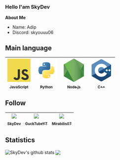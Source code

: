 ### Hello I'am SkyDev

**About Me**
- Name: Adip
- Discord: skyouuu06

## Main language
| [<img src="https://raw.githubusercontent.com/github/explore/80688e429a7d4ef2fca1e82350fe8e3517d3494d/topics/javascript/javascript.png" width="75px;"/><br /><sub><b>JavaScript</b></sub>](https://www.javascript.com/)<br/> | [<img src="https://raw.githubusercontent.com/github/explore/80688e429a7d4ef2fca1e82350fe8e3517d3494d/topics/python/python.png" width="75px;"/><br /><sub><b>Python</b></sub>](https://www.python.org/)<br/> | [<img src="https://raw.githubusercontent.com/github/explore/80688e429a7d4ef2fca1e82350fe8e3517d3494d/topics/nodejs/nodejs.png" width="75px;"/><br /><sub><b>Node.js</b></sub>](https://nodejs.org/)<br/> | [<img src="https://raw.githubusercontent.com/github/explore/80688e429a7d4ef2fca1e82350fe8e3517d3494d/topics/cpp/cpp.png" width="75px;"/><br /><sub><b>C++</b></sub>](https://cplusplus.com/)<br/> |
| :---: | :---: | :---: | :---: |
## Follow
| [<img src="https://avatars.githubusercontent.com/u/67011352?s=400&u=3778ac91af98141580054667d7d1e56341441df4&v=4" width="75px;"/><br /><sub><b>SkyDev</b></sub>](https://github.com/SkyDev06)<br/> | [<img src="https://avatars.githubusercontent.com/u/56192597?v=4" width="75px;"/><br /><sub><b>GuckTubeYT</b></sub>](https://github.com/GuckTubeYT)<br/> | [<img src="https://avatars.githubusercontent.com/u/74393073?v=4" width="75px;"/><br /><sub><b>Mirabilis07</b></sub>](https://github.com/Mirabilis07)<br/> | 
| :---: | :---: | :---: |

## Statistics
<img align="center" src="https://github-readme-stats.vercel.app/api?username=SkyDev06&show_icons=true&theme=radical" alt="SkyDev's github stats" /></a>
<img align="center" src="https://github-readme-stats.vercel.app/api/top-langs/?username=SkyDev06&theme=radical" /></a>
